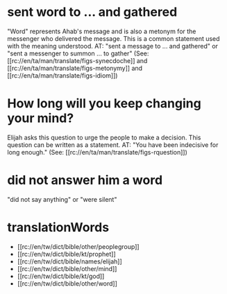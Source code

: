 # sent word to ... and gathered

"Word" represents Ahab's message and is also a metonym for the messenger who delivered the message. This is a common statement used with the meaning understood. AT: "sent a message to ... and gathered" or "sent a messenger to summon ... to gather" (See: [[rc://en/ta/man/translate/figs-synecdoche]] and [[rc://en/ta/man/translate/figs-metonymy]] and [[rc://en/ta/man/translate/figs-idiom]])

# How long will you keep changing your mind?

Elijah asks this question to urge the people to make a decision. This question can be written as a statement. AT: "You have been indecisive for long enough." (See: [[rc://en/ta/man/translate/figs-rquestion]])

# did not answer him a word

"did not say anything" or "were silent"

# translationWords

* [[rc://en/tw/dict/bible/other/peoplegroup]]
* [[rc://en/tw/dict/bible/kt/prophet]]
* [[rc://en/tw/dict/bible/names/elijah]]
* [[rc://en/tw/dict/bible/other/mind]]
* [[rc://en/tw/dict/bible/kt/god]]
* [[rc://en/tw/dict/bible/other/word]]